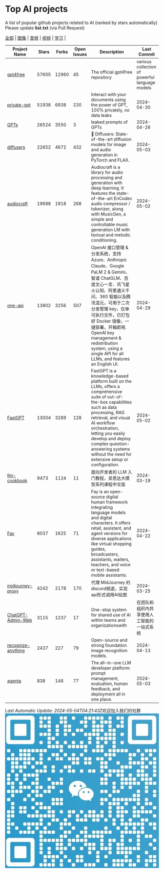 # Top AI projects
A list of popular github projects related to AI (ranked by stars automatically)
Please update **list.txt** (via Pull Request)

<a href="./README.md">全部</a> |   <a href="./READMEpicture.md">图像</a> |   <a href="./READMEaudio.md">音频</a> | <a href="./READMEvideo.md">视频</a> | <a href="./READMElearn.md">学习</a> | 

| Project Name | Stars | Forks | Open Issues | Description | Last Commit |
| ------------ | ----- | ----- | ----------- | ----------- | ----------- |
| [gpt4free](https://github.com/xtekky/gpt4free) | 57605 | 12960 | 45 | The official gpt4free repository | various collection of powerful language models | 2024-05-02 |
| [private-gpt](https://github.com/zylon-ai/private-gpt) | 51938 | 6938 | 230 | Interact with your documents using the power of GPT, 100% privately, no data leaks | 2024-04-30 |
| [GPTs](https://github.com/linexjlin/GPTs) | 26524 | 3550 | 3 | leaked prompts of GPTs | 2024-04-26 |
| [diffusers](https://github.com/huggingface/diffusers) | 22652 | 4672 | 432 | 🤗 Diffusers: State-of-the-art diffusion models for image and audio generation in PyTorch and FLAX. | 2024-05-03 |
| [audiocraft](https://github.com/facebookresearch/audiocraft) | 19688 | 1918 | 268 | Audiocraft is a library for audio processing and generation with deep learning. It features the state-of-the-art EnCodec audio compressor / tokenizer, along with MusicGen, a simple and controllable music generation LM with textual and melodic conditioning. | 2024-05-02 |
| [one-api](https://github.com/songquanpeng/one-api) | 13802 | 3256 | 507 | OpenAI 接口管理 & 分发系统，支持 Azure、Anthropic Claude、Google PaLM 2 & Gemini、智谱 ChatGLM、百度文心一言、讯飞星火认知、阿里通义千问、360 智脑以及腾讯混元，可用于二次分发管理 key，仅单可执行文件，已打包好 Docker 镜像，一键部署，开箱即用. OpenAI key management & redistribution system, using a single API for all LLMs, and features an English UI. | 2024-04-29 |
| [FastGPT](https://github.com/labring/FastGPT) | 13004 | 3289 | 128 | FastGPT is a knowledge-based platform built on the LLMs, offers a comprehensive suite of out-of-the-box capabilities such as data processing, RAG retrieval, and visual AI workflow orchestration, letting you easily develop and deploy complex question-answering systems without the need for extensive setup or configuration. | 2024-05-02 |
| [llm-cookbook](https://github.com/datawhalechina/llm-cookbook) | 9473 | 1124 | 11 | 面向开发者的 LLM 入门教程，吴恩达大模型系列课程中文版 | 2024-03-19 |
| [Fay](https://github.com/xszyou/Fay) | 8037 | 1625 | 71 | Fay is an open-source digital human framework integrating language models and digital characters. It offers retail, assistant, and agent versions for diverse applications like virtual shopping guides, broadcasters, assistants, waiters, teachers, and voice or text-based mobile assistants. | 2024-04-22 |
| [midjourney-proxy](https://github.com/novicezk/midjourney-proxy) | 4242 | 2178 | 170 | 代理 MidJourney 的discord频道，实现api形式调用AI绘图 | 2024-03-25 |
| [ChatGPT-Admin-Web](https://github.com/AprilNEA/ChatGPT-Admin-Web) | 3115 | 1237 | 17 | One-stop system for shared use of AI within teams and organizationswith | 在团队和组织内共享使用人工智能的一站式系统 | 2023-12-27 |
| [recognize-anything](https://github.com/xinyu1205/recognize-anything) | 2437 | 227 | 79 | Open-source and strong foundation image recognition models. | 2024-04-13 |
| [agenta](https://github.com/Agenta-AI/agenta) | 838 | 148 | 77 | The all-in-one LLM developer platform: prompt management, evaluation, human feedback, and deployment all in one place. | 2024-05-03 |

*Last Automatic Update: 2024-05-04T04:21:43Z*欢迎加入我们的社群 ![](https://raw.githubusercontent.com/mouuii/picture/master/weichat.jpg) 